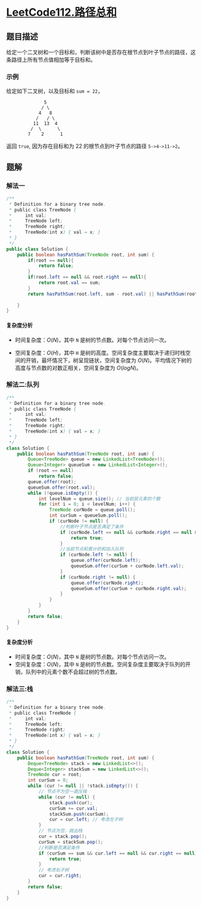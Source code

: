 # [LeetCode112.路径总和](https://leetcode-cn.com/problems/path-sum/)
## 题目描述
给定一个二叉树和一个目标和，判断该树中是否存在根节点到叶子节点的路径，这条路径上所有节点值相加等于目标和。

### 示例
给定如下二叉树，以及目标和 `sum = 22`，
```
              5
             / \
            4   8
           /   / \
          11  13  4
         /  \      \
        7    2      1

```
返回 `true`, 因为存在目标和为 22 的根节点到叶子节点的路径 `5->4->11->2`。
## 题解
### 解法一
```java
/**
 * Definition for a binary tree node.
 * public class TreeNode {
 *     int val;
 *     TreeNode left;
 *     TreeNode right;
 *     TreeNode(int x) { val = x; }
 * }
 */
public class Solution {
    public boolean hasPathSum(TreeNode root, int sum) {
        if(root == null){
            return false;
        }
        if(root.left == null && root.right == null){
            return root.val == sum;
        }
        return hasPathSum(root.left, sum - root.val) || hasPathSum(root.right, sum - root.val);
        
    }
}
```
#### 复杂度分析
- 时间复杂度：$O(N)$，其中 `N` 是树的节点数。对每个节点访问一次。

- 空间复杂度：$O(H)$，其中 `H` 是树的高度。空间复杂度主要取决于递归时栈空间的开销，最坏情况下，树呈现链状，空间复杂度为 $O(N)$。平均情况下树的高度与节点数的对数正相关，空间复杂度为 $O(logN)$。
### 解法二:队列
```java
/**
 * Definition for a binary tree node.
 * public class TreeNode {
 *     int val;
 *     TreeNode left;
 *     TreeNode right;
 *     TreeNode(int x) { val = x; }
 * }
 */
class Solution {
    public boolean hasPathSum(TreeNode root, int sum) {
        Queue<TreeNode> queue = new LinkedList<TreeNode>();
        Queue<Integer> queueSum = new LinkedList<Integer>();
        if (root == null)
            return false;
        queue.offer(root);
        queueSum.offer(root.val); 
        while (!queue.isEmpty()) {
            int levelNum = queue.size(); // 当前层元素的个数
            for (int i = 0; i < levelNum; i++) {
                TreeNode curNode = queue.poll();
                int curSum = queueSum.poll();
                if (curNode != null) {
                    //判断叶子节点是否满足了条件
                    if (curNode.left == null && curNode.right == null && curSum == sum) { 
                        return true; 
                    }
                    //当前节点和累计的和加入队列
                    if (curNode.left != null) {
                        queue.offer(curNode.left);
                        queueSum.offer(curSum + curNode.left.val);
                    }
                    if (curNode.right != null) {
                        queue.offer(curNode.right);
                        queueSum.offer(curSum + curNode.right.val);
                    }
                }
            }
        }
        return false;
    }
}
```
#### 复杂度分析
- 时间复杂度：$O(N)$，其中 `N` 是树的节点数。对每个节点访问一次。
- 空间复杂度：$O(N)$，其中 `N` 是树的节点数。空间复杂度主要取决于队列的开销，队列中的元素个数不会超过树的节点数。
### 解法三:栈
```java
/**
 * Definition for a binary tree node.
 * public class TreeNode {
 *     int val;
 *     TreeNode left;
 *     TreeNode right;
 *     TreeNode(int x) { val = x; }
 * }
 */
class Solution {
    public boolean hasPathSum(TreeNode root, int sum) {
        Deque<TreeNode> stack = new LinkedList<>();
        Deque<Integer> stackSum = new LinkedList<>();
        TreeNode cur = root;
        int curSum = 0;
        while (cur != null || !stack.isEmpty()) {
            // 节点不为空一直压栈
            while (cur != null) {
                stack.push(cur);
                curSum += cur.val;
                stackSum.push(curSum);
                cur = cur.left; // 考虑左子树
            }
            // 节点为空，就出栈
            cur = stack.pop();
            curSum = stackSum.pop();
            //判断是否满足条件
            if (curSum == sum && cur.left == null && cur.right == null) {
                return true;
            }
            // 考虑右子树
            cur = cur.right;
        }
        return false;
    }
}
```
